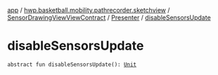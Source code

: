 [app](../../../index.md) / [hwp.basketball.mobility.pathrecorder.sketchview](../../index.md) / [SensorDrawingViewViewContract](../index.md) / [Presenter](index.md) / [disableSensorsUpdate](.)

# disableSensorsUpdate

`abstract fun disableSensorsUpdate(): `[`Unit`](https://kotlinlang.org/api/latest/jvm/stdlib/kotlin/-unit/index.html)